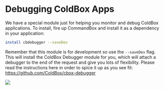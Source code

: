 # Debugging ColdBox Apps

We have a special module just for helping you monitor and debug ColdBox applications.  To install, fire up CommandBox and install it as a dependency in your application:

```bash
install cbdebugger --saveDev
```

Remember that this module is for development so use the `--saveDev` flag.  This will install the ColdBox Debugger module for you, which will attach a debugger to the end of the request and give you lots of flexibility.  Please read the instructions here in order to spice it up as you see fit: https://github.com/ColdBox/cbox-debugger

![](https://coldbox.ortusbooks.com/content/images/cachemonitor.jpg)